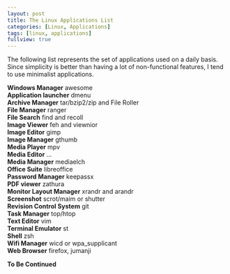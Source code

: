 ```yaml
---
layout: post
title: The Linux Applications List
categories: [Linux, Applications]
tags: [linux, applications]
fullview: true
---
```


The following list represents the set of applications used on a daily basis.
Since simplicity is better than having a lot of non-functional features, I tend to use minimalist applications.

**Windows Manager** awesome  
**Application launcher** dmenu  
**Archive Manager** tar/bzip2/zip and File Roller  
**File Manager** ranger  
**File Search** find and recoll  
**Image Viewer** feh and viewnior  
**Image Editor** gimp  
**Image Manager** gthumb  
**Media Player** mpv  
**Media Editor** ...  
**Media Manager** mediaelch  
**Office Suite** libreoffice  
**Password Manager** keepassx  
**PDF viewer** zathura  
**Monitor Layout Manager** xrandr and arandr  
**Screenshot** scrot/maim or shutter  
**Revision Control System** git  
**Task Manager** top/htop  
**Text Editor** vim  
**Terminal Emulator** st  
**Shell** zsh  
**Wifi Manager** wicd or wpa_supplicant  
**Web Browser** firefox, jumanji  



**To Be Continued**
